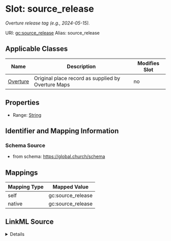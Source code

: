 

# Slot: source_release 


_Overture release tag (e.g., 2024-05-15)._





URI: [gc:source_release](https://global.church/schema/source_release)
Alias: source_release

<!-- no inheritance hierarchy -->





## Applicable Classes

| Name | Description | Modifies Slot |
| --- | --- | --- |
| [Overture](Overture.md) | Original place record as supplied by Overture Maps |  no  |






## Properties

* Range: [String](String.md)




## Identifier and Mapping Information






### Schema Source


* from schema: https://global.church/schema




## Mappings

| Mapping Type | Mapped Value |
| ---  | ---  |
| self | gc:source_release |
| native | gc:source_release |




## LinkML Source

<details>
```yaml
name: source_release
description: Overture release tag (e.g., 2024-05-15).
in_subset:
- overture
from_schema: https://global.church/schema
rank: 1000
alias: source_release
domain_of:
- Overture
range: string

```
</details>